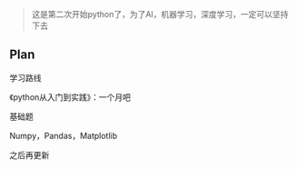 > 这是第二次开始python了，为了AI，机器学习，深度学习，一定可以坚持下去


## Plan

学习路线

《python从入门到实践》：一个月吧

基础题

Numpy，Pandas，Matplotlib

之后再更新
